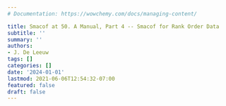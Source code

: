 ```yaml
---
# Documentation: https://wowchemy.com/docs/managing-content/

title: Smacof at 50. A Manual, Part 4 -- Smacof for Rank Order Data
subtitle: ''
summary: ''
authors:
- J. De Leeuw
tags: []
categories: []
date: '2024-01-01'
lastmod: 2021-06-06T12:54:32-07:00
featured: false
draft: false
---
```

